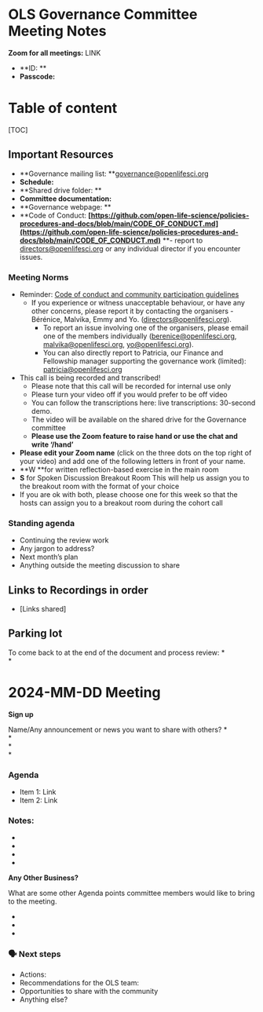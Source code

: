 # OLS Governance Committee Meeting Notes

**Zoom for all meetings:** LINK

* **ID: **
* **Passcode:**

# Table of content

[TOC]

## Important Resources

* **Governance mailing list: **[governance@openlifesci.org](mailto:governance@openlifesci.org)
* **Schedule:**
* **Shared drive folder: **
* **Committee documentation:**
* **Governance webpage: **
* **Code of Conduct: **[https://github.com/open-life-science/policies-procedures-and-docs/blob/main/CODE_OF_CONDUCT.md](https://github.com/open-life-science/policies-procedures-and-docs/blob/main/CODE_OF_CONDUCT.md)** **- report to [directors@openlifesci.org](mailto:directors@openlifesci.org) or any individual director if you encounter issues.

### Meeting Norms

* Reminder: [Code of conduct and community participation guidelines ](https://github.com/open-life-science/policies-procedures-and-docs/blob/main/CODE_OF_CONDUCT.md)
	* If you experience or witness unacceptable behaviour, or have any other concerns, please report it by contacting the organisers - Bérénice, Malvika, Emmy and Yo. (directors@openlifesci.org).
    	* To report an issue involving one of the organisers, please email one of the members individually ([berenice@openlifesci.org](mailto:berenice@openlifesci.org), [malvika@openlifesci.org](mailto:malvika@openlifesci.org), [yo@openlifesci.org](mailto:yo@openlifesci.org)).
    	* You can also directly report to Patricia, our Finance and Fellowship manager supporting the governance work (limited): [patricia@openlifesci.org](mailto:patricia@openlifesci.org)  
* This call is being recorded and transcribed!
	* Please note that this call will be recorded for internal use only
	* Please turn your video off if you would prefer to be off video
	* You can follow the transcriptions here: live transcriptions: 30-second demo.
	* The video will be available on the shared drive for the Governance committee
	* **Please use the Zoom feature to raise hand or use the chat and write ‘/hand’**
* **Please edit your Zoom name** (click on the three dots on the top right of your video) and add one of the following letters in front of your name.
* **W **for written reflection-based exercise in the main room
* **S** for Spoken Discussion Breakout Room This will help us assign you to the breakout room with the format of your choice
* If you are ok with both, please choose one for this week so that the hosts can assign you to a breakout room during the cohort call

### Standing agenda

* Continuing the review work
* Any jargon to address?
* Next month’s plan
* Anything outside the meeting discussion to share

## Links to Recordings in order

* [Links shared]


## Parking lot

To come back to at the end of the document and process review:
*  
*


# 2024-MM-DD Meeting

**Sign up**


Name/Any announcement or news you want to share with others?
*  
*  
*  
*


### Agenda

* Item 1: Link
* Item 2: Link

### Notes:

*
*  
*  
*

**Any Other Business?**

What are some other Agenda points committee members would like to bring to the meeting.

*
*  
*  


### 🗣️ Next steps

* Actions:
* Recommendations for the OLS team:
* Opportunities to share with the community
* Anything else?
